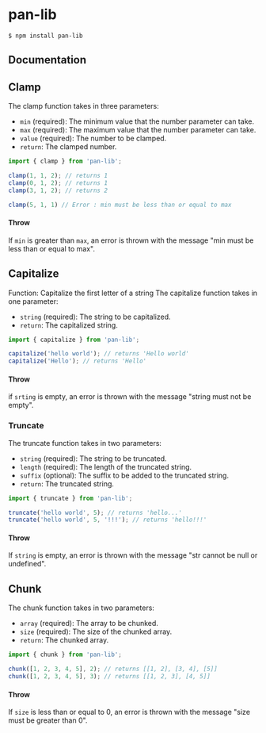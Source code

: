 # pan-lib

```
$ npm install pan-lib
```

## Documentation

## Clamp 
The clamp function takes in three parameters:

- `min` (required): The minimum value that the number parameter can take.
- `max` (required): The maximum value that the number parameter can take.
- `value` (required): The number to be clamped.
- `return`: The clamped number.

```js
import { clamp } from 'pan-lib';

clamp(1, 1, 2); // returns 1
clamp(0, 1, 2); // returns 1
clamp(3, 1, 2); // returns 2

clamp(5, 1, 1) // Error : min must be less than or equal to max
```

#### Throw
If `min` is greater than `max`, an error is thrown with the message "min must be less than or equal to max".

## Capitalize

Function: Capitalize the first letter of a string
The capitalize function takes in one parameter:
- `string` (required): The string to be capitalized.
- `return`: The capitalized string.

```js
import { capitalize } from 'pan-lib';

capitalize('hello world'); // returns 'Hello world'
capitalize('Hello'); // returns 'Hello'
```
#### Throw
if `srting` is empty, an error is thrown with the message "string must not be empty".

### Truncate 
The truncate function takes in two parameters:
- `string` (required): The string to be truncated.
- `length` (required): The length of the truncated string.
- `suffix` (optional): The suffix to be added to the truncated string.
- `return`: The truncated string.

```js
import { truncate } from 'pan-lib';

truncate('hello world', 5); // returns 'hello...'
truncate('hello world', 5, '!!!'); // returns 'hello!!!'
```

#### Throw
If `string` is empty, an error is thrown with the message "str cannot be null or undefined".

## Chunk 
The chunk function takes in two parameters:
- `array` (required): The array to be chunked.
- `size` (required): The size of the chunked array.
- `return`: The chunked array.

```js
import { chunk } from 'pan-lib';

chunk([1, 2, 3, 4, 5], 2); // returns [[1, 2], [3, 4], [5]]
chunk([1, 2, 3, 4, 5], 3); // returns [[1, 2, 3], [4, 5]]
```

#### Throw
If `size` is less than or equal to 0, an error is thrown with the message "size must be greater than 0".


